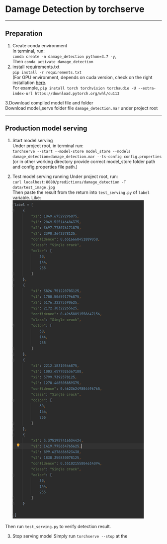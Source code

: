 # Damage Detection by torchserve
___

## Preparation
1. Create conda environment  
In terminal, run:  
`conda create -n damage_detection python=3.7 -y`,  
Then `conda activate damage_detection`  
2. install requirements.txt  
`pip install -r requirements.txt`  
   (For GPU environment, depends on cuda version, check on the right installation [here](https://pytorch.org/get-started/locally/).  
   For example, `pip install torch torchvision torchaudio -U --extra-index-url https://download.pytorch.org/whl/cu113`

3.Download compiled model file and folder  
Download model_serve folder file `damage_detection.mar` under project root

---
## Production model serving
1. Start model serving  
Under project root, in terminal run:  
`torchserve --start --model-store model_store --models damage_detection=damage_detection.mar --ts-config config.properties`  
   (or in other working directory provide correct model_store folder path and config.properties file path.) 

2. Test model serving running
Under project root, run:  
`curl localhost:8080/predictions/damage_detection -T data/test_image.jpg`  
Then paste the result from the return into `test_serving.py` of `label` variable.
Like:  
![Sample detection label](data/snapshot_label.png) 

Then run `test_serving.py` to verify detection result.

3. Stop serving model 
Simply run `torchserve --stop` at the 